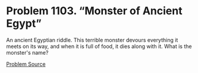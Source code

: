 # Problem 1103. “Monster of Ancient Egypt”

An ancient Egyptian riddle. This terrible monster devours everything it meets on its way, and when it is full of food, it dies along with it. What is the monster's name?

[Problem Source](https://www.trizland.ru/tasks/5552/)